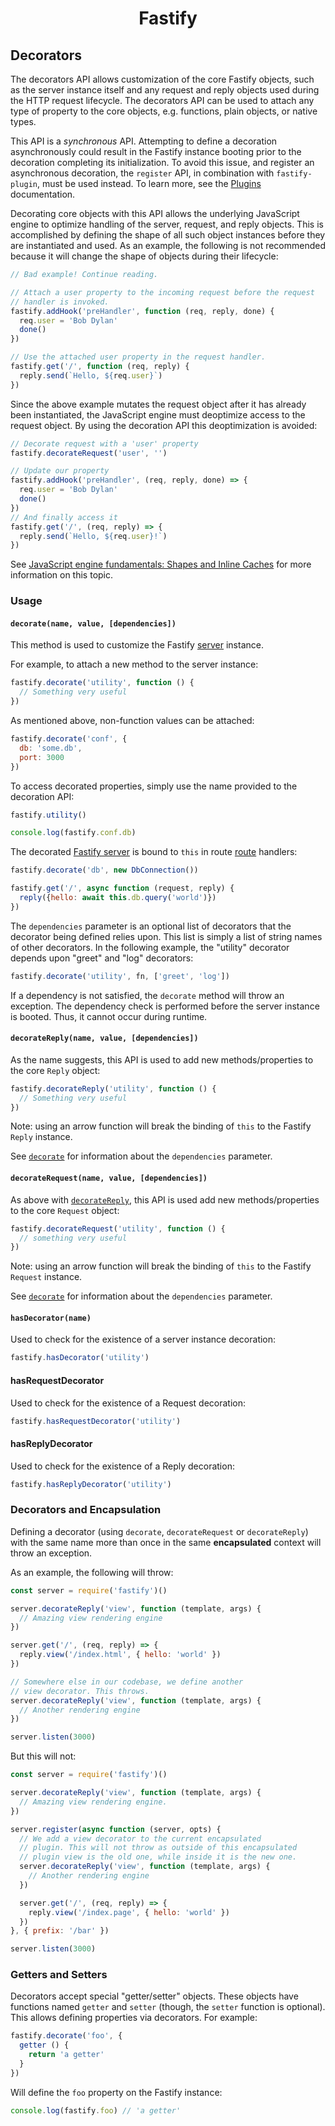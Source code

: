 <h1 align="center">Fastify</h1>

## Decorators

The decorators API allows customization of the core Fastify objects, such as
the server instance itself and any request and reply objects used during the
HTTP request lifecycle. The decorators API can be used to attach any type of
property to the core objects, e.g. functions, plain objects, or native types.

This API is a *synchronous* API. Attempting to define a decoration
asynchronously could result in the Fastify instance booting prior to the
decoration completing its initialization. To avoid this issue, and register an
asynchronous decoration, the `register` API, in combination with
`fastify-plugin`, must be used instead. To learn more, see the
[Plugins](Plugins.md) documentation.

Decorating core objects with this API allows the underlying JavaScript engine
to optimize handling of the server, request, and reply objects. This is
accomplished by defining the shape of all such object instances before they are
instantiated and used. As an example, the following is not recommended because
it will change the shape of objects during their lifecycle:

```js
// Bad example! Continue reading.

// Attach a user property to the incoming request before the request
// handler is invoked.
fastify.addHook('preHandler', function (req, reply, done) {
  req.user = 'Bob Dylan'
  done()
})

// Use the attached user property in the request handler.
fastify.get('/', function (req, reply) {
  reply.send(`Hello, ${req.user}`)
})
```

Since the above example mutates the request object after it has already
been instantiated, the JavaScript engine must deoptimize access to the request
object. By using the decoration API this deoptimization is avoided:

```js
// Decorate request with a 'user' property
fastify.decorateRequest('user', '')

// Update our property
fastify.addHook('preHandler', (req, reply, done) => {
  req.user = 'Bob Dylan'
  done()
})
// And finally access it
fastify.get('/', (req, reply) => {
  reply.send(`Hello, ${req.user}!`)
})
```

See
[JavaScript engine fundamentals: Shapes and Inline Caches](https://web.archive.org/web/20200201163000/https://mathiasbynens.be/notes/shapes-ics)
for more information on this topic.

### Usage
<a name="usage"></a>

#### `decorate(name, value, [dependencies])`
<a name="decorate"></a>

This method is used to customize the Fastify [server](Server.md) instance.

For example, to attach a new method to the server instance:

```js
fastify.decorate('utility', function () {
  // Something very useful
})
```

As mentioned above, non-function values can be attached:

```js
fastify.decorate('conf', {
  db: 'some.db',
  port: 3000
})
```

To access decorated properties, simply use the name provided to the
decoration API:

```js
fastify.utility()

console.log(fastify.conf.db)
```

The decorated [Fastify server](Server.md) is bound to `this` in route [route](Routes.md) handlers:

```js
fastify.decorate('db', new DbConnection())

fastify.get('/', async function (request, reply) {
  reply({hello: await this.db.query('world')})
})
```

The `dependencies` parameter is an optional list of decorators that the
decorator being defined relies upon. This list is simply a list of string names
of other decorators. In the following example, the "utility" decorator depends
upon "greet" and "log" decorators:

```js
fastify.decorate('utility', fn, ['greet', 'log'])
```

If a dependency is not satisfied, the `decorate` method will throw an exception.
The dependency check is performed before the server instance is booted. Thus,
it cannot occur during runtime.

#### `decorateReply(name, value, [dependencies])`
<a name="decorate-reply"></a>

As the name suggests, this API is used to add new methods/properties to the core
`Reply` object:

```js
fastify.decorateReply('utility', function () {
  // Something very useful
})
```

Note: using an arrow function will break the binding of `this` to the Fastify
`Reply` instance.

See [`decorate`](#decorate) for information about the `dependencies` parameter.

#### `decorateRequest(name, value, [dependencies])`
<a name="decorate-request"></a>

As above with [`decorateReply`](#decorate-reply), this API is used add new
methods/properties to the core `Request` object:

```js
fastify.decorateRequest('utility', function () {
  // something very useful
})
```

Note: using an arrow function will break the binding of `this` to the Fastify
`Request` instance.

See [`decorate`](#decorate) for information about the `dependencies` parameter.

#### `hasDecorator(name)`
<a name="has-decorator"></a>

Used to check for the existence of a server instance decoration:

```js
fastify.hasDecorator('utility')
```

#### hasRequestDecorator
<a name="has-request-decorator"></a>

Used to check for the existence of a Request decoration:

```js
fastify.hasRequestDecorator('utility')
```

#### hasReplyDecorator
<a name="has-reply-decorator"></a>

Used to check for the existence of a Reply decoration:

```js
fastify.hasReplyDecorator('utility')
```

### Decorators and Encapsulation
<a name="decorators-encapsulation"></a>

Defining a decorator (using `decorate`, `decorateRequest` or `decorateReply`)
with the same name more than once in the same **encapsulated** context will
throw an exception.

As an example, the following will throw:

```js
const server = require('fastify')()

server.decorateReply('view', function (template, args) {
  // Amazing view rendering engine
})

server.get('/', (req, reply) => {
  reply.view('/index.html', { hello: 'world' })
})

// Somewhere else in our codebase, we define another
// view decorator. This throws.
server.decorateReply('view', function (template, args) {
  // Another rendering engine
})

server.listen(3000)
```


But this will not:

```js
const server = require('fastify')()

server.decorateReply('view', function (template, args) {
  // Amazing view rendering engine.
})

server.register(async function (server, opts) {
  // We add a view decorator to the current encapsulated
  // plugin. This will not throw as outside of this encapsulated
  // plugin view is the old one, while inside it is the new one.
  server.decorateReply('view', function (template, args) {
    // Another rendering engine
  })

  server.get('/', (req, reply) => {
    reply.view('/index.page', { hello: 'world' })
  })
}, { prefix: '/bar' })

server.listen(3000)
```

### Getters and Setters
<a name="getters-setters"></a>

Decorators accept special "getter/setter" objects. These objects have functions
named `getter` and `setter` (though, the `setter` function is optional). This
allows defining properties via decorators. For example:

```js
fastify.decorate('foo', {
  getter () {
    return 'a getter'
  }
})
```

Will define the `foo` property on the Fastify instance:

```js
console.log(fastify.foo) // 'a getter'
```
